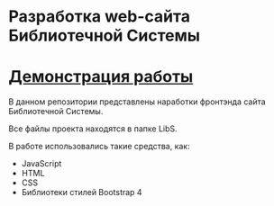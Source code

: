 # Разработка web-сайта Библиотечной Системы 


# [Демонстрация работы](https://toriusd.github.io/LibS/)


В данном репозитории представлены наработки фронтэнда сайта Библиотечной Системы.

Все файлы проекта находятся в папке LibS.

В работе использовались такие средства, как: 
- JavaScript
- HTML 
- CSS
- Библиотеки стилей Bootstrap 4



